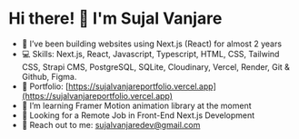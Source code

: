 # Hi there! 👋 I'm Sujal Vanjare

- 👀 I’ve been building websites using Next.js (React) for almost 2 years
- 💻 Skills: Next.js, React, Javascript, Typescript, HTML, CSS, Tailwind CSS, Strapi CMS, PostgreSQL, SQLite, Cloudinary, Vercel, Render, Git & Github, Figma.
- 🚀 Portfolio: [https://sujalvanjareportfolio.vercel.app](https://sujalvanjareportfolio.vercel.app)
- 🌱 I’m learning Framer Motion animation library at the moment
- 💼 Looking for a Remote Job in Front-End Next.js Development
- 📧 Reach out to me: [sujalvanjaredev@gmail.com](mailto:sujalvanjaredev@gmail.com)


